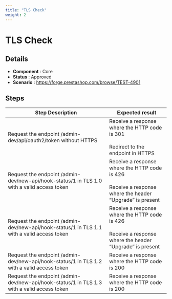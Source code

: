 ```yaml
---
title: "TLS Check"
weight: 2
---
```


# TLS Check
## Details
* **Component** : Core
* **Status** : Approved
* **Scenario** : https://forge.prestashop.com/browse/TEST-4901

## Steps
| Step Description | Expected result |
| ----- | ----- |
| Request the endpoint /admin-dev/api/oauth2/token without HTTPS | Receive a response where the HTTP code is 301<br><br>Redirect to the endpoint in HTTPS |
| Request the endpoint /admin-dev/new-api/hook-status/1 in TLS 1.0 with a valid access token | Receive a response where the HTTP code is 426<br><br>Receive a response where the header “Upgrade” is present |
| Request the endpoint /admin-dev/new-api/hook-status/1 in TLS 1.1 with a valid access token | Receive a response where the HTTP code is 426<br><br>Receive a response where the header “Upgrade” is present |
| Request the endpoint /admin-dev/new-api/hook-status/1 in TLS 1.2 with a valid access token | Receive a response where the HTTP code is 200 |
| Request the endpoint /admin-dev/new-api/hook-status/1 in TLS 1.3 with a valid access token | Receive a response where the HTTP code is 200 |
